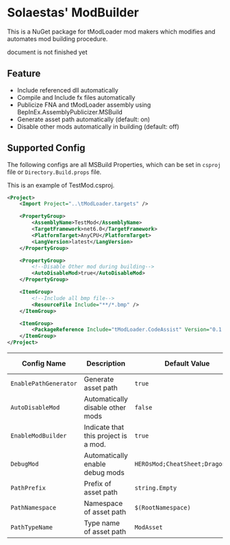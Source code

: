 # Solaestas' ModBuilder

This is a NuGet package for tModLoader mod makers which modifies and automates mod building procedure.

document is not finished yet

## Feature

- Include referenced dll automatically
- Compile and Include fx files automatically
- Publicize FNA and tModLoader assembly using BepInEx.AssemblyPublicizer.MSBuild
- Generate asset path automatically (default: on)
- Disable other mods automatically in building (default: off)

## Supported Config

The following configs are all MSBuild Properties, which can be set in `csproj` file or `Directory.Build.props` file.

This is an example of TestMod.csproj.

```xml
<Project>
	<Import Project="..\tModLoader.targets" />

	<PropertyGroup>
		<AssemblyName>TestMod</AssemblyName>
		<TargetFramework>net6.0</TargetFramework>
		<PlatformTarget>AnyCPU</PlatformTarget>
		<LangVersion>latest</LangVersion>
	</PropertyGroup>

	<PropertyGroup>
		<!--Disable Other mod during building-->
		<AutoDisableMod>true</AutoDisableMod>
	</PropertyGroup>

	<ItemGroup>
		<!--Include all bmp file-->
		<ResourceFile Include="**/*.bmp" />
	</ItemGroup>

	<ItemGroup>
		<PackageReference Include="tModLoader.CodeAssist" Version="0.1.*" />
	</ItemGroup>
</Project>
```

| Config Name           | Description                          | Default Value                    | Optional Values   |
| --------------------- | ------------------------------------ | -------------------------------- | ----------------- |
| `EnablePathGenerator` | Generate asset path                  | `true`                           | `true` or `false` |
| `AutoDisableMod`      | Automatically disable other mods     | `false`                          | `true` or `false` |
| `EnableModBuilder`    | Indicate that this project is a mod. | `true`                           | `true` or `false` |
| `DebugMod`            | Automatically enable debug mods      | `HEROsMod;CheatSheet;DragonLens` | `[Mod Name]`      |
| `PathPrefix`          | Prefix of asset path                 | `string.Empty`                   | `[string]`        |
| `PathNamespace`       | Namespace of asset path              | `$(RootNamespace)`               | `[string]`        |
| `PathTypeName`        | Type name of asset path              | `ModAsset`                       | `[string]`        |
